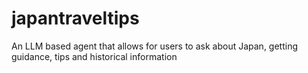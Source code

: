 # japantraveltips
An LLM based agent that allows for users to ask about Japan, getting guidance, tips and historical information
